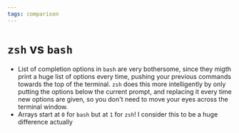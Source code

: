 ```yaml
---
tags: comparison
---
```


# `zsh` vs `bash`
* List of completion options in `bash` are very bothersome, since they migth print a huge list of options every time, pushing your previous commands towards the top of the terminal. `zsh` does this more intelligently by only putting the options below the current prompt, and replacing it every time new options are given, so you don't need to move your eyes across the terminal window.
* Arrays start at `0` for `bash` but at `1` for `zsh`! I consider this to be a huge difference actually
